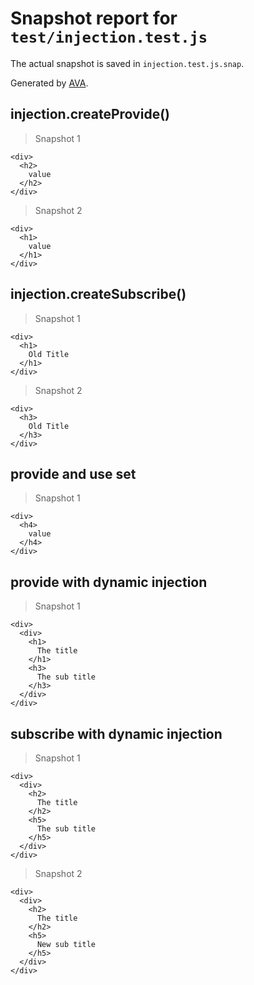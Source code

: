 # Snapshot report for `test/injection.test.js`

The actual snapshot is saved in `injection.test.js.snap`.

Generated by [AVA](https://ava.li).

## injection.createProvide()

> Snapshot 1

    <div>
      <h2>
        value
      </h2>
    </div>

> Snapshot 2

    <div>
      <h1>
        value
      </h1>
    </div>

## injection.createSubscribe()

> Snapshot 1

    <div>
      <h1>
        Old Title
      </h1>
    </div>

> Snapshot 2

    <div>
      <h3>
        Old Title
      </h3>
    </div>

## provide and use set

> Snapshot 1

    <div>
      <h4>
        value
      </h4>
    </div>

## provide with dynamic injection

> Snapshot 1

    <div>
      <div>
        <h1>
          The title
        </h1>
        <h3>
          The sub title
        </h3>
      </div>
    </div>

## subscribe with dynamic injection

> Snapshot 1

    <div>
      <div>
        <h2>
          The title
        </h2>
        <h5>
          The sub title
        </h5>
      </div>
    </div>

> Snapshot 2

    <div>
      <div>
        <h2>
          The title
        </h2>
        <h5>
          New sub title
        </h5>
      </div>
    </div>
